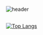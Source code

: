 # 
![header](https://capsule-render.vercel.app/api?type=wave&color=auto&height=300&section=header&text=capsule%20render&fontSize=90)
## 

### 




[![Top Langs](https://github-readme-stats.vercel.app/api/top-langs/?username=ji0509&layout=compact)](https://github.com/ji0509/github-readme-stats)
